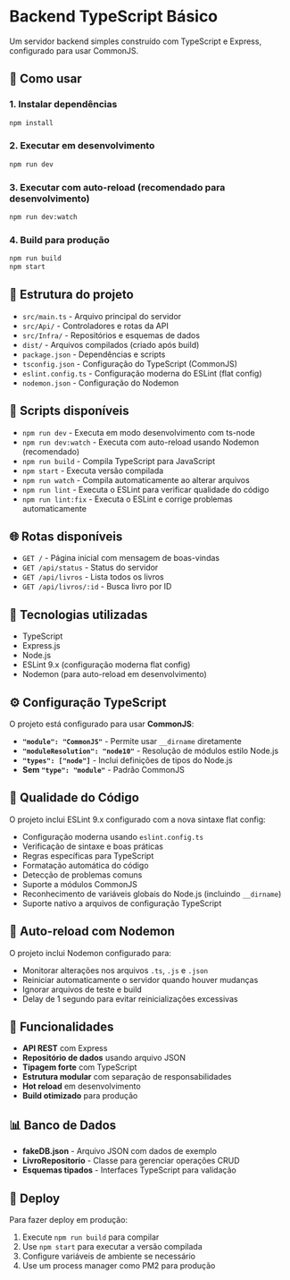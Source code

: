 # Backend TypeScript Básico

Um servidor backend simples construído com TypeScript e Express, configurado para usar CommonJS.

## 🚀 Como usar

### 1. Instalar dependências

```bash
npm install
```

### 2. Executar em desenvolvimento

```bash
npm run dev
```

### 3. Executar com auto-reload (recomendado para desenvolvimento)

```bash
npm run dev:watch
```

### 4. Build para produção

```bash
npm run build
npm start
```

## 📁 Estrutura do projeto

-   `src/main.ts` - Arquivo principal do servidor
-   `src/Api/` - Controladores e rotas da API
-   `src/Infra/` - Repositórios e esquemas de dados
-   `dist/` - Arquivos compilados (criado após build)
-   `package.json` - Dependências e scripts
-   `tsconfig.json` - Configuração do TypeScript (CommonJS)
-   `eslint.config.ts` - Configuração moderna do ESLint (flat config)
-   `nodemon.json` - Configuração do Nodemon

## 🔧 Scripts disponíveis

-   `npm run dev` - Executa em modo desenvolvimento com ts-node
-   `npm run dev:watch` - Executa com auto-reload usando Nodemon (recomendado)
-   `npm run build` - Compila TypeScript para JavaScript
-   `npm start` - Executa versão compilada
-   `npm run watch` - Compila automaticamente ao alterar arquivos
-   `npm run lint` - Executa o ESLint para verificar qualidade do código
-   `npm run lint:fix` - Executa o ESLint e corrige problemas automaticamente

## 🌐 Rotas disponíveis

-   `GET /` - Página inicial com mensagem de boas-vindas
-   `GET /api/status` - Status do servidor
-   `GET /api/livros` - Lista todos os livros
-   `GET /api/livros/:id` - Busca livro por ID

## 📝 Tecnologias utilizadas

-   TypeScript
-   Express.js
-   Node.js
-   ESLint 9.x (configuração moderna flat config)
-   Nodemon (para auto-reload em desenvolvimento)

## ⚙️ Configuração TypeScript

O projeto está configurado para usar **CommonJS**:

-   **`"module": "CommonJS"`** - Permite usar `__dirname` diretamente
-   **`"moduleResolution": "node10"`** - Resolução de módulos estilo Node.js
-   **`"types": ["node"]`** - Inclui definições de tipos do Node.js
-   **Sem `"type": "module"`** - Padrão CommonJS

## 🧹 Qualidade do Código

O projeto inclui ESLint 9.x configurado com a nova sintaxe flat config:

-   Configuração moderna usando `eslint.config.ts`
-   Verificação de sintaxe e boas práticas
-   Regras específicas para TypeScript
-   Formatação automática do código
-   Detecção de problemas comuns
-   Suporte a módulos CommonJS
-   Reconhecimento de variáveis globais do Node.js (incluindo `__dirname`)
-   Suporte nativo a arquivos de configuração TypeScript

## 🔄 Auto-reload com Nodemon

O projeto inclui Nodemon configurado para:

-   Monitorar alterações nos arquivos `.ts`, `.js` e `.json`
-   Reiniciar automaticamente o servidor quando houver mudanças
-   Ignorar arquivos de teste e build
-   Delay de 1 segundo para evitar reinicializações excessivas

## 🎯 Funcionalidades

-   **API REST** com Express
-   **Repositório de dados** usando arquivo JSON
-   **Tipagem forte** com TypeScript
-   **Estrutura modular** com separação de responsabilidades
-   **Hot reload** em desenvolvimento
-   **Build otimizado** para produção

## 📊 Banco de Dados

-   **fakeDB.json** - Arquivo JSON com dados de exemplo
-   **LivroRepositorio** - Classe para gerenciar operações CRUD
-   **Esquemas tipados** - Interfaces TypeScript para validação

## 🚀 Deploy

Para fazer deploy em produção:

1. Execute `npm run build` para compilar
2. Use `npm start` para executar a versão compilada
3. Configure variáveis de ambiente se necessário
4. Use um process manager como PM2 para produção
